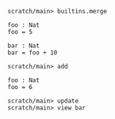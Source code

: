 ```ucm
scratch/main> builtins.merge
```

```unison
foo : Nat
foo = 5

bar : Nat
bar = foo + 10
```

```ucm
scratch/main> add
```

```unison
foo : Nat
foo = 6
```

```ucm
scratch/main> update
scratch/main> view bar
```
